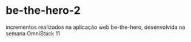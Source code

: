 # be-the-hero-2

incrementos realizados na aplicação web be-the-hero, desenvolvida na semana OmniStack 11
